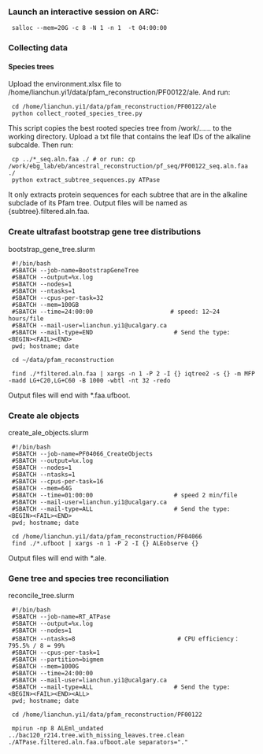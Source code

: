### Launch an interactive session on ARC:
     salloc --mem=20G -c 8 -N 1 -n 1  -t 04:00:00
### Collecting data
#### Species trees
Upload the environment.xlsx file to /home/lianchun.yi1/data/pfam_reconstruction/PF00122/ale. And run:

     cd /home/lianchun.yi1/data/pfam_reconstruction/PF00122/ale
     python collect_rooted_species_tree.py
This script copies the best rooted species tree from /work/...... to the working directory. 
Upload a txt file that contains the leaf IDs of the alkaline subcalde. Then run:

     cp ../*_seq.aln.faa ./ # or run: cp /work/ebg_lab/eb/ancestral_reconstruction/pf_seq/PF00122_seq.aln.faa ./ 
     python extract_subtree_sequences.py ATPase 
It only extracts protein sequences for each subtree that are in the alkaline subclade of its Pfam tree. Output files will be named as {subtree}.filtered.aln.faa.

### Create ultrafast bootstrap gene tree distributions
bootstrap_gene_tree.slurm

     #!/bin/bash
     #SBATCH --job-name=BootstrapGeneTree
     #SBATCH --output=%x.log
     #SBATCH --nodes=1
     #SBATCH --ntasks=1
     #SBATCH --cpus-per-task=32
     #SBATCH --mem=100GB
     #SBATCH --time=24:00:00                      # speed: 12~24 hours/file
     #SBATCH --mail-user=lianchun.yi1@ucalgary.ca
     #SBATCH --mail-type=END                       # Send the type: <BEGIN><FAIL><END>
     pwd; hostname; date

     cd ~/data/pfam_reconstruction

     find ./*filtered.aln.faa | xargs -n 1 -P 2 -I {} iqtree2 -s {} -m MFP -madd LG+C20,LG+C60 -B 1000 -wbtl -nt 32 -redo

Output files will end with *.faa.ufboot.
### Create ale objects
create_ale_objects.slurm

     #!/bin/bash
     #SBATCH --job-name=PF04066_CreateObjects
     #SBATCH --output=%x.log
     #SBATCH --nodes=1
     #SBATCH --ntasks=1
     #SBATCH --cpus-per-task=16
     #SBATCH --mem=64G
     #SBATCH --time=01:00:00                       # speed 2 min/file
     #SBATCH --mail-user=lianchun.yi1@ucalgary.ca
     #SBATCH --mail-type=ALL                       # Send the type: <BEGIN><FAIL><END>
     pwd; hostname; date

     cd /home/lianchun.yi1/data/pfam_reconstruction/PF04066
     find ./*.ufboot | xargs -n 1 -P 2 -I {} ALEobserve {}

Output files will end with *.ale.
### Gene tree and species tree reconciliation
reconcile_tree.slurm

     #!/bin/bash
     #SBATCH --job-name=RT_ATPase
     #SBATCH --output=%x.log
     #SBATCH --nodes=1
     #SBATCH --ntasks=8                             # CPU efficiency： 795.5% / 8 = 99%
     #SBATCH --cpus-per-task=1
     #SBATCH --partition=bigmem                
     #SBATCH --mem=1000G
     #SBATCH --time=24:00:00
     #SBATCH --mail-user=lianchun.yi1@ucalgary.ca
     #SBATCH --mail-type=ALL                       # Send the type: <BEGIN><FAIL><END><ALL>
     pwd; hostname; date
     
     cd /home/lianchun.yi1/data/pfam_reconstruction/PF00122

     mpirun -np 8 ALEml_undated ../bac120_r214.tree.with_missing_leaves.tree.clean ./ATPase.filtered.aln.faa.ufboot.ale separators="."


